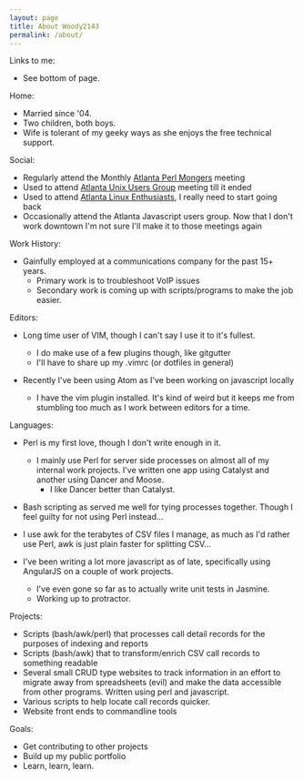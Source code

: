 ```yaml
---
layout: page
title: About Woody2143
permalink: /about/
---
```


Links to me:
- See bottom of page.

Home:
- Married since '04.
- Two children, both boys.
- Wife is tolerant of my geeky ways as she enjoys the free technical support.

Social:
- Regularly attend the Monthly [Atlanta Perl Mongers](http://atlanta.pm.org) meeting
- Used to attend [Atlanta Unix Users Group](http://auug.org) meeting till it ended
- Used to attend [Atlanta Linux Enthusiasts](http://mail.ale.org), I really need to start going back
- Occasionally attend the Atlanta Javascript users group. Now that I don't work downtown I'm not sure I'll make it to those meetings again

Work History:
- Gainfully employed at a communications company for the past 15+ years.
  - Primary work is to troubleshoot VoIP issues
  - Secondary work is coming up with scripts/programs to make the job easier.

Editors:
- Long time user of VIM, though I can't say I use it to it's fullest.
  - I do make use of a few plugins though, like gitgutter
  - I'll have to share up my .vimrc (or dotfiles in general)

- Recently I've been using Atom as I've been working on javascript locally
  - I have the vim plugin installed. It's kind of weird but it keeps me from stumbling too much as I work between editors for a time.

Languages:
- Perl is my first love, though I don't write enough in it.
  - I mainly use Perl for server side processes on almost all of my internal work projects. I've written one app using Catalyst and another using Dancer and Moose.
    - I like Dancer better than Catalyst.

- Bash scripting as served me well for tying processes together. Though I feel guilty for not using Perl instead...
- I use awk for the terabytes of CSV files I manage, as much as I'd rather use Perl, awk is just plain faster for splitting CSV...
- I've been writing a lot more javascript as of late, specifically using AngularJS on a couple of work projects.
  - I've even gone so far as to actually write unit tests in Jasmine.
  - Working up to protractor.

Projects:
- Scripts (bash/awk/perl) that processes call detail records for the purposes of indexing and reports
- Scripts (bash/awk) that to transform/enrich CSV call records to something readable
- Several small CRUD type websites to track information in an effort to migrate away from spreadsheets (evil) and make the data accessible from other programs. Written using perl and javascript.
- Various scripts to help locate call records quicker.
- Website front ends to commandline tools

Goals:
- Get contributing to other projects
- Build up my public portfolio
- Learn, learn, learn.
